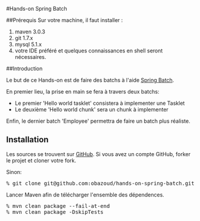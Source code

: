 #Hands-on Spring Batch

##Prérequis
Sur votre machine, il faut installer :

1. maven 3.0.3
2. git 1.7.x
3. mysql 5.1.x
4. votre IDE préféré
et quelques connaissances en shell seront nécessaires.

##Introduction

Le but de ce Hands-on est de faire des batchs à l'aide [Spring Batch](http://static.springsource.org/spring-batch).

En premier lieu, la prise en main se fera à travers deux batchs:

* Le premier 'Hello world tasklet' consistera à implementer une Tasklet
* Le deuxième 'Hello world chunk' sera un chunk à implementer

Enfin, le dernier batch 'Employee' permettra de faire un batch plus réaliste.


## Installation

Les sources se trouvent sur [GitHub](https://github.com/).
Si vous avez un compte GitHub, forker le projet et cloner votre fork.

Sinon:
<pre class="terminal">
% git clone git@github.com:obazoud/hands-on-spring-batch.git
</pre>

Lancer Maven afin de télécharger l'ensemble des dépendences.
<pre class="terminal">
% mvn clean package --fail-at-end
% mvn clean package -DskipTests
</pre>

